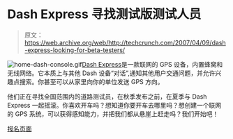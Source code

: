 # Dash Express 寻找测试版测试人员

> 原文：<https://web.archive.org/web/http://techcrunch.com/2007/04/09/dash-express-looking-for-beta-testers/>

![home-dash-console.gif](img/5baac33cc213f93a33ce15f224d0209e.png)[Dash Express](https://web.archive.org/web/20141204183951/http://crunchgear.com/2006/08/28/dashnet-briefing-flocking-cellularwi-fi-gps-devices/)是一款联网的 GPS 设备，内置蜂窝和无线网络。它本质上与其他 Dash 设备“对话”,通知其他用户交通问题，并允许兴趣点搜索。你甚至可以从家里向你的单位发送 GPS 方向。

他们正在寻找全国范围内的道路测试员，在秋季发布之前，在夏季与 Dash Express 一起摇滚。你喜欢开车吗？想知道你要开车去哪里吗？想创建一个联网的 GPS 系统，可以获得感知能力，并把我们都从悬崖上赶走吗？我们开始吧！

[报名页面](https://web.archive.org/web/20141204183951/http://www.dash.net/roadtest.php)